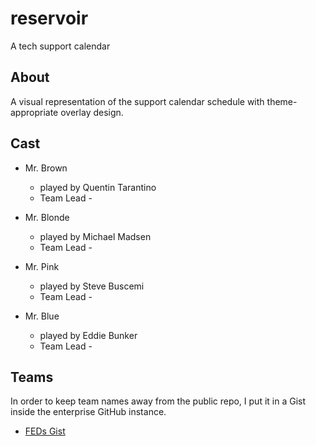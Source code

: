 # reservoir

A tech support calendar

## About

A visual representation of the support calendar schedule with theme-appropriate overlay design.

## Cast

* Mr. Brown
  * played by Quentin Tarantino
  * Team Lead - 

* Mr. Blonde
  * played by Michael Madsen
  * Team Lead - 

* Mr. Pink
  * played by Steve Buscemi
  * Team Lead - 

* Mr. Blue
  * played by Eddie Bunker
  * Team Lead - 

## Teams

In order to keep team names away from the public repo, I put it in a Gist inside the enterprise GitHub instance.

* [FEDs Gist](https://github.searshc.com/gist/e7ba4cfc17169e9071c7.git)